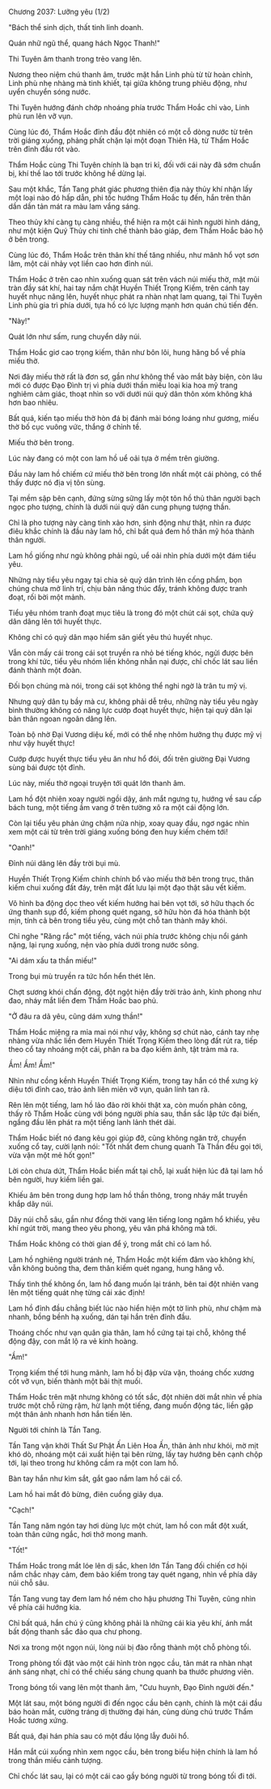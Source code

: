 




Chương 2037: Lưỡng yêu (1/2)


"Bách thể sinh dịch, thất tinh linh doanh.

Quán nhữ ngũ thể, quang hách Ngọc Thanh!"

Thi Tuyên âm thanh trong trẻo vang lên.

Nương theo niệm chú thanh âm, trước mặt hắn Linh phù từ từ hoàn chỉnh, Linh phù nhẹ nhàng mà tinh khiết, tại giữa không trung phiêu động, như uyển chuyển sóng nước.

Thi Tuyên hướng đánh chớp nhoáng phía trước Thẩm Hoắc chỉ vào, Linh phù run lên vỡ vụn.

Cùng lúc đó, Thẩm Hoắc đỉnh đầu đột nhiên có một cỗ dòng nước từ trên trời giáng xuống, phảng phất chặn lại một đoạn Thiên Hà, từ Thẩm Hoắc trên đỉnh đầu rót vào.

Thẩm Hoắc cùng Thi Tuyên chính là bạn tri kỉ, đối với cái này đã sớm chuẩn bị, khí thế lao tới trước không hề dừng lại.

Sau một khắc, Tần Tang phát giác phương thiên địa này thủy khí nhận lấy một loại nào đó hấp dẫn, phi tốc hướng Thẩm Hoắc tụ đến, hắn trên thân dần dần tản mát ra màu lam vầng sáng.

Theo thủy khí càng tụ càng nhiều, thể hiện ra một cái hình người hình dáng, như một kiện Quý Thủy chi tinh chế thành bảo giáp, đem Thẩm Hoắc bảo hộ ở bên trong.

Cùng lúc đó, Thẩm Hoắc trên thân khí thế tăng nhiều, như mãnh hổ vọt sơn lâm, một cái nhảy vọt liền cao hơn đỉnh núi.

Thẩm Hoắc ở trên cao nhìn xuống quan sát trên vách núi miếu thờ, mặt mũi tràn đầy sát khí, hai tay nắm chặt Huyền Thiết Trọng Kiếm, trên cánh tay huyết nhục nâng lên, huyết nhục phát ra nhàn nhạt lam quang, tại Thi Tuyên Linh phù gia trì phía dưới, tựa hồ có lực lượng mạnh hơn quán chú tiến đến.

"Này!"

Quát lớn như sấm, rung chuyển dãy núi.

Thẩm Hoắc giơ cao trọng kiếm, thân như bôn lôi, hung hăng bổ về phía miếu thờ.

Nơi đây miếu thờ rất là đơn sơ, gần như không thể vào mắt bày biện, còn lâu mới có được Đạo Đình trị vì phía dưới thần miếu loại kia hoa mỹ trang nghiêm cảm giác, thoạt nhìn so với dưới núi quỷ dân thôn xóm không khá hơn bao nhiêu.

Bất quá, kiến tạo miếu thờ hòn đá bị đánh mài bóng loáng như gương, miếu thờ bố cục vuông vức, thắng ở chỉnh tề.

Miếu thờ bên trong.

Lúc này đang có một con lam hồ uể oải tựa ở mềm trên giường.

Đầu này lam hồ chiếm cứ miếu thờ bên trong lớn nhất một cái phòng, có thể thấy được nó địa vị tôn sùng.

Tại mềm sập bên cạnh, đứng sừng sững lấy một tôn hồ thủ thân người bạch ngọc pho tượng, chính là dưới núi quỷ dân cung phụng tượng thần.

Chỉ là pho tượng này càng tinh xảo hơn, sinh động như thật, nhìn ra được điêu khắc chính là đầu này lam hồ, chỉ bất quá đem hồ thân mỹ hóa thành thân người.

Lam hồ giống như ngủ không phải ngủ, uể oải nhìn phía dưới một đám tiểu yêu.

Những này tiểu yêu ngay tại chia sẻ quỷ dân trình lên cống phẩm, bọn chúng chưa mở linh trí, chịu bản năng thúc đẩy, tránh không được tranh đoạt, rối bời một mảnh.

Tiểu yêu nhóm tranh đoạt mục tiêu là trong đó một chút cái sọt, chứa quỷ dân dâng lên tới huyết thực.

Không chỉ có quỷ dân mạo hiểm săn giết yêu thú huyết nhục.

Vẫn còn mấy cái trong cái sọt truyền ra nhỏ bé tiếng khóc, ngửi được bên trong khí tức, tiểu yêu nhóm liền không nhẫn nại được, chỉ chốc lát sau liền đánh thành một đoàn.

Đối bọn chúng mà nói, trong cái sọt không thể nghi ngờ là trân tu mỹ vị.

Nhưng quỷ dân tụ bầy mà cư, không phải dễ trêu, những này tiểu yêu ngày bình thường không có năng lực cướp đoạt huyết thực, hiện tại quỷ dân lại bản thân ngoan ngoãn dâng lên.

Toàn bộ nhờ Đại Vương diệu kế, mới có thể nhẹ nhõm hưởng thụ được mỹ vị như vậy huyết thực!

Cướp được huyết thực tiểu yêu ăn như hổ đói, đối trên giường Đại Vương sùng bái được tột đỉnh.

Lúc này, miếu thờ ngoại truyện tới quát lớn thanh âm.

Lam hồ đột nhiên xoay người ngồi dậy, ánh mắt ngưng tụ, hướng về sau cấp bách tung, một tiếng ầm vang ở trên tường xô ra một cái động lớn.

Còn lại tiểu yêu phản ứng chậm nửa nhịp, xoay quay đầu, ngơ ngác nhìn xem một cái từ trên trời giáng xuống bóng đen huy kiếm chém tới!

"Oanh!"

Đỉnh núi dâng lên đầy trời bụi mù.

Huyền Thiết Trọng Kiếm chính chính bổ vào miếu thờ bên trong trục, thân kiếm chui xuống đất đáy, trên mặt đất lưu lại một đạo thật sâu vết kiếm.

Vô hình ba động dọc theo vết kiếm hướng hai bên vọt tới, sở hữu thạch ốc ứng thanh sụp đổ, kiếm phong quét ngang, sở hữu hòn đá hóa thành bột mịn, tính cả bên trong tiểu yêu, cùng một chỗ tan thành mây khói.

Chỉ nghe "Răng rắc" một tiếng, vách núi phía trước không chịu nổi gánh nặng, lại rụng xuống, nện vào phía dưới trong nước sông.

"Ai dám xấu ta thần miếu!"

Trong bụi mù truyền ra tức hổn hển thét lên.

Chợt sương khói chấn động, đột ngột hiện đầy trời trảo ảnh, kình phong như đao, nháy mắt liền đem Thẩm Hoắc bao phủ.

"Ở đâu ra dã yêu, cũng dám xưng thần!"

Thẩm Hoắc miệng ra mỉa mai nói như vậy, không sợ chút nào, cánh tay nhẹ nhàng vừa nhấc liền đem Huyền Thiết Trọng Kiếm theo lòng đất rút ra, tiếp theo cổ tay nhoáng một cái, phân ra ba đạo kiếm ảnh, tật trảm mà ra.

Ầm! Ầm! Ầm!"

Nhìn như cồng kềnh Huyền Thiết Trọng Kiếm, trong tay hắn có thể xưng kỳ diệu tới đỉnh cao, trảo ảnh liên miên vỡ vụn, quân lính tan rã.

Rên lên một tiếng, lam hồ lảo đảo rời khỏi thật xa, còn muốn phản công, thấy rõ Thẩm Hoắc cùng với bóng người phía sau, thần sắc lập tức đại biến, ngẩng đầu lên phát ra một tiếng lanh lảnh thét dài.

Thẩm Hoắc biết nó đang kêu gọi giúp đỡ, cũng không ngăn trở, chuyển xuống cổ tay, cười lạnh nói: "Tốt nhất đem chung quanh Tà Thần đều gọi tới, vừa vặn một mẻ hốt gọn!"

Lời còn chưa dứt, Thẩm Hoắc biến mất tại chỗ, lại xuất hiện lúc đã tại lam hồ bên người, huy kiếm liền gai.

Khiếu âm bên trong dung hợp lam hồ thần thông, trong nháy mắt truyền khắp dãy núi.

Dãy núi chỗ sâu, gần như đồng thời vang lên tiếng long ngâm hổ khiếu, yêu khí ngút trời, mang theo yêu phong, yêu vân phá không mà tới.

Thẩm Hoắc không có thời gian để ý, trong mắt chỉ có lam hồ.

Lam hồ nghiêng người tránh né, Thẩm Hoắc một kiếm đâm vào không khí, vẫn không buông tha, đem thân kiếm quét ngang, hung hăng vỗ.

Thấy tình thế không ổn, lam hồ đang muốn lại tránh, bên tai đột nhiên vang lên một tiếng quát nhẹ từng cái xác định!

Lam hồ đỉnh đầu chẳng biết lúc nào hiển hiện một tờ linh phù, như chậm mà nhanh, bồng bềnh hạ xuống, dán tại hắn trên đỉnh đầu.

Thoáng chốc như vạn quân gia thân, lam hồ cứng tại tại chỗ, không thể động đậy, con mắt lộ ra vẻ kinh hoàng.

"Ầm!"

Trọng kiếm thế tới hung mãnh, lam hồ bị đập vừa vặn, thoáng chốc xương cốt vỡ vụn, biến thành một bãi thịt muối.

Thẩm Hoắc trên mặt nhưng không có tốt sắc, đột nhiên dời mắt nhìn về phía trước một chỗ rừng rậm, hừ lạnh một tiếng, đang muốn động tác, liền gặp một thân ảnh nhanh hơn hắn tiến lên.

Người tới chính là Tần Tang.

Tần Tang vận khởi Thất Sư Phật Ấn Liên Hoa Ấn, thân ảnh như khói, mờ mịt khó dò, nhoáng một cái xuất hiện tại bên rừng, lấy tay hướng bên cạnh chộp tới, lại theo trong hư không cầm ra một con lam hồ.

Bàn tay hắn như kìm sắt, gắt gao nắm lam hồ cái cổ.

Lam hồ hai mắt đỏ bừng, điên cuồng giãy dụa.

"Cạch!"

Tần Tang năm ngón tay hơi dùng lực một chút, lam hồ con mắt đột xuất, toàn thân cứng ngắc, hơi thở mong manh.

"Tốt!"

Thẩm Hoắc trong mắt lóe lên dị sắc, khen lớn Tần Tang đối chiến cơ hội nắm chắc nhạy cảm, đem bảo kiếm trong tay quét ngang, nhìn về phía dãy núi chỗ sâu.

Tần Tang vung tay đem lam hồ ném cho hậu phương Thi Tuyên, cũng nhìn về phía cái hướng kia.

Chỉ bất quá, hắn chú ý cũng không phải là những cái kia yêu khí, ánh mắt bất động thanh sắc đảo qua chư phong.

Nơi xa trong một ngọn núi, lòng núi bị đào rỗng thành một chỗ phòng tối.

Trong phòng tối đặt vào một cái hình tròn ngọc cầu, tản mát ra nhàn nhạt ánh sáng nhạt, chỉ có thể chiếu sáng chung quanh ba thước phương viên.

Trong bóng tối vang lên một thanh âm, "Cưu huynh, Đạo Đình người đến."

Một lát sau, một bóng người đi đến ngọc cầu bên cạnh, chính là một cái đầu báo hoàn mắt, cường tráng dị thường đại hán, cùng dùng chú trước Thẩm Hoắc tương xứng.

Bất quá, đại hán phía sau có một đầu lộng lẫy đuôi hổ.

Hắn mắt cúi xuống nhìn xem ngọc cầu, bên trong biểu hiện chính là lam hồ trong thần miếu cảnh tượng.

Chỉ chốc lát sau, lại có một cái cao gầy bóng người từ trong bóng tối đi tới.




